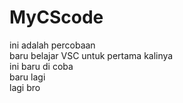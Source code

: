 # MyCScode
ini adalah percobaan</br>
baru belajar VSC untuk pertama kalinya</br>
ini baru di coba</br>
baru lagi</br>
lagi bro
